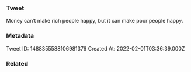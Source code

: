 ### Tweet
Money can’t make rich people happy, but it can make poor people happy.

### Metadata
Tweet ID: 1488355588106981376
Created At: 2022-02-01T03:36:39.000Z

### Related

